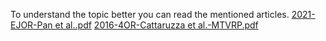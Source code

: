 To understand the topic better you can read the mentioned articles.
[2021-EJOR-Pan et al..pdf](https://github.com/user-attachments/files/20506524/2021-EJOR-Pan.et.al.pdf)
[2016-4OR-Cattaruzza et al.-MTVRP.pdf](https://github.com/user-attachments/files/20506528/2016-4OR-Cattaruzza.et.al.-MTVRP.pdf)
